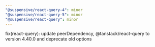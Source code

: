 ```yaml
---
"@suspensive/react-query-4": minor
"@suspensive/react-query-5": minor
"@suspensive/react-query": minor
---
```


fix(react-query): update peerDependency, @tanstack/react-query to version 4.40.0 and deprecate old options
